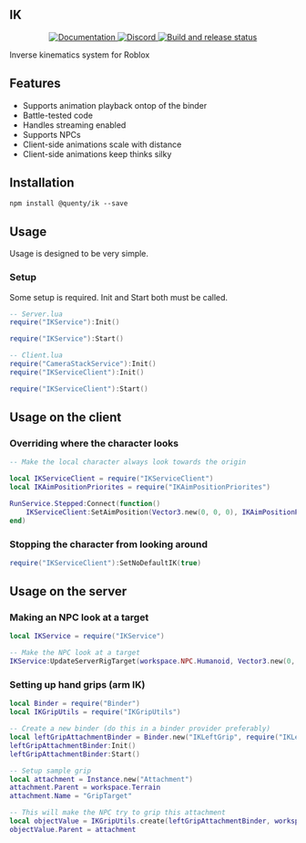 ## IK
<div align="center">
  <a href="http://quenty.github.io/api/">
    <img src="https://img.shields.io/badge/docs-website-green.svg" alt="Documentation" />
  </a>
  <a href="https://discord.gg/mhtGUS8">
    <img src="https://img.shields.io/badge/discord-nevermore-blue.svg" alt="Discord" />
  </a>
  <a href="https://github.com/Quenty/NevermoreEngine/actions">
    <img src="https://github.com/Quenty/NevermoreEngine/actions/workflows/build.yml/badge.svg" alt="Build and release status" />
  </a>
</div>

Inverse kinematics system for Roblox

## Features

* Supports animation playback ontop of the binder
* Battle-tested code
* Handles streaming enabled
* Supports NPCs
* Client-side animations scale with distance
* Client-side animations keep thinks silky

## Installation
```
npm install @quenty/ik --save
```

## Usage
Usage is designed to be very simple.

### Setup
Some setup is required. Init and Start both must be called.

```lua
-- Server.lua
require("IKService"):Init()

require("IKService"):Start()
```

```lua
-- Client.lua
require("CameraStackService"):Init()
require("IKServiceClient"):Init()

require("IKServiceClient"):Start()
```

## Usage on the client

### Overriding where the character looks
```lua
-- Make the local character always look towards the origin

local IKServiceClient = require("IKServiceClient")
local IKAimPositionPriorites = require("IKAimPositionPriorites")

RunService.Stepped:Connect(function()
	IKServiceClient:SetAimPosition(Vector3.new(0, 0, 0), IKAimPositionPriorites.HIGH)
end)
```

### Stopping the character from looking around
```lua
require("IKServiceClient"):SetNoDefaultIK(true)
```

## Usage on the server

### Making an NPC look at a target
```lua
local IKService = require("IKService")

-- Make the NPC look at a target
IKService:UpdateServerRigTarget(workspace.NPC.Humanoid, Vector3.new(0, 0, 0))
```

### Setting up hand grips (arm IK)
```lua
local Binder = require("Binder")
local IKGripUtils = require("IKGripUtils")

-- Create a new binder (do this in a binder provider preferably)
local leftGripAttachmentBinder = Binder.new("IKLeftGrip", require("IKLeftGrip"))
leftGripAttachmentBinder:Init()
leftGripAttachmentBinder:Start()

-- Setup sample grip
local attachment = Instance.new("Attachment")
attachment.Parent = workspace.Terrain
attachment.Name = "GripTarget"

-- This will make the NPC try to grip this attachment
local objectValue = IKGripUtils.create(leftGripAttachmentBinder, workspace.NPC.Humanoid)
objectValue.Parent = attachment
```